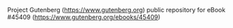 Project Gutenberg (https://www.gutenberg.org) public repository for eBook #45409 (https://www.gutenberg.org/ebooks/45409)
